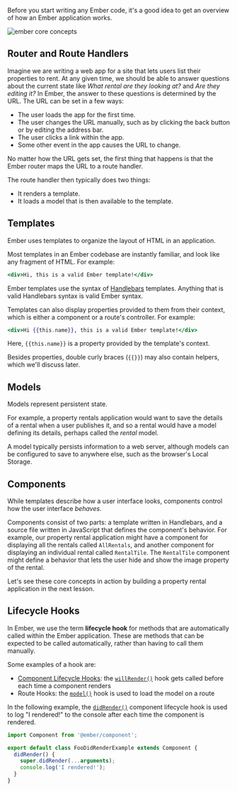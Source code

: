 Before you start writing any Ember code, it's a good idea to get an overview of how an
Ember application works.

![ember core concepts](/images/ember-core-concepts/ember-core-concepts.svg)

## Router and Route Handlers
Imagine we are writing a web app for a site that lets users list their properties to rent. At any given time, we should be able to answer questions about the current state like _What rental are they looking at?_ and _Are they editing it?_ In Ember, the answer to these questions is determined by the URL.
The URL can be set in a few ways:

* The user loads the app for the first time.
* The user changes the URL manually, such as by clicking the back button or by editing the address bar.
* The user clicks a link within the app.
* Some other event in the app causes the URL to change.

No matter how the URL gets set, the first thing that happens is that the Ember router maps the URL to a route handler.

The route handler then typically does two things:

* It renders a template.
* It loads a model that is then available to the template.

## Templates

Ember uses templates to organize the layout of HTML in an application.

Most templates in an Ember codebase are instantly familiar, and look like any
fragment of HTML. For example:

```handlebars
<div>Hi, this is a valid Ember template!</div>
```

Ember templates use the syntax of [Handlebars](http://handlebarsjs.com)
templates. Anything that is valid Handlebars syntax is valid Ember syntax.

Templates can also display properties provided to them from their context, which is either a component or a route's controller. For example:

```handlebars
<div>Hi {{this.name}}, this is a valid Ember template!</div>
```

Here, `{{this.name}}` is a property provided by the template's context.

Besides properties, double curly braces (`{{}}`) may also contain
helpers, which we'll discuss later.

## Models

Models represent persistent state.

For example, a property rentals application would want to save the details of a rental when a user publishes it, and so a rental would have a model defining its details, perhaps called the _rental_ model.

A model typically persists information to a web server, although models can be configured to save to anywhere else, such as the browser's Local Storage.

## Components

While templates describe how a user interface looks, components control how the user interface _behaves_.

Components consist of two parts: a template written in Handlebars, and a source file written in JavaScript that defines the component's behavior. For example, our property rental application might have a component for displaying all the rentals called `AllRentals`, and another component for displaying an individual rental called `RentalTile`. The `RentalTile` component might define a behavior that lets the user hide and show the image property of the rental.

Let's see these core concepts in action by building a property rental application in the next lesson.

## Lifecycle Hooks

In Ember, we use the term **lifecycle hook** for methods that are automatically called within the Ember application. These are methods that can be expected to be called automatically, rather than having to call them manually.

Some examples of a hook are:

* [Component Lifecycle Hooks](../../components/glimmer-components-dom/): the [`willRender()`](https://emberjs.com/api/ember/release/classes/Component/methods/willRender?anchor=willRender/) hook gets called before each time a component renders
* Route Hooks: the [`model()`](https://www.emberjs.com/api/ember/release/classes/Route/methods/model?anchor=model/) hook is used to load the model on a route

In the following example, the [`didRender()`](https://emberjs.com/api/ember/release/classes/Component/methods?anchor=didRender/) component lifecycle hook is used to log "I rendered!" to the console after each time the component is rendered.

```javascript {data-filename=/app/components/foo-did-render-example.js}
import Component from '@ember/component';

export default class FooDidRenderExample extends Component {
  didRender() {
    super.didRender(...arguments);
    console.log('I rendered!');
  }
}
```
